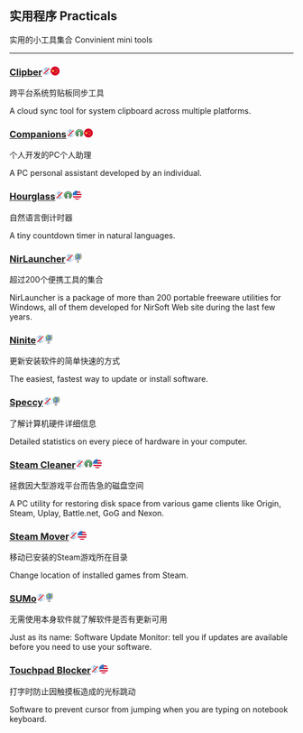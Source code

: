 ## 实用程序   Practicals

实用的小工具集合   Convinient mini tools

---

### [Clipber](http://clipber.com/clipber/)![](/assets/图片2.png)![](/assets/china.png)

跨平台系统剪贴板同步工具

A cloud sync tool for system clipboard across multiple platforms.

### [Companions](http://www.jackeriss.com/companions.htm)![](/assets/图片2.png)![](/assets/open-source-icon.png)![](/assets/china.png)

个人开发的PC个人助理

A PC personal assistant developed by an individual.

### [Hourglass](https://chris.dziemborowicz.com/apps/hourglass/)![](/assets/图片2.png)![](/assets/open-source-icon.png)![](/assets/united-states.png)

自然语言倒计时器

A tiny  countdown timer in natural languages.

### [NirLauncher](http://launcher.nirsoft.net/)![](/assets/图片2.png)![](/assets/earth-globe.png)

超过200个便携工具的集合

NirLauncher is a package of more than 200 portable freeware utilities for Windows, all of them developed for NirSoft Web site during the last few years.

### [Ninite](https://ninite.com/)![](/assets/图片2.png)![](/assets/earth-globe.png)

更新安装软件的简单快速的方式

The easiest, fastest way to update or install software.

### [Speccy](https://www.piriform.com/speccy)![](/assets/图片2.png)![](/assets/earth-globe.png)

了解计算机硬件详细信息

Detailed statistics on every piece of hardware in your computer.

### [Steam Cleaner](https://github.com/Codeusa/SteamCleaner)![](/assets/图片2.png)![](/assets/open-source-icon.png)![](/assets/united-states.png)

拯救因大型游戏平台而告急的磁盘空间

A PC utility for restoring disk space from various game clients like Origin, Steam, Uplay, Battle.net, GoG and Nexon.

### [Steam Mover](http://www.traynier.com/software/steammover)![](/assets/图片2.png)![](/assets/united-states.png)

移动已安装的Steam游戏所在目录

Change location of installed games from Steam.

### [SUMo](http://www.kcsoftwares.com/?sumo)![](/assets/图片2.png)![](/assets/earth-globe.png)

无需使用本身软件就了解软件是否有更新可用

Just as its name: Software Update Monitor: tell you if updates are available before you need to use your software.

### [Touchpad Blocker](http://touchpad-blocker.com/)![](/assets/图片2.png)![](/assets/united-states.png)

打字时防止因触摸板造成的光标跳动

Software to prevent cursor from jumping when you are typing on notebook keyboard.

